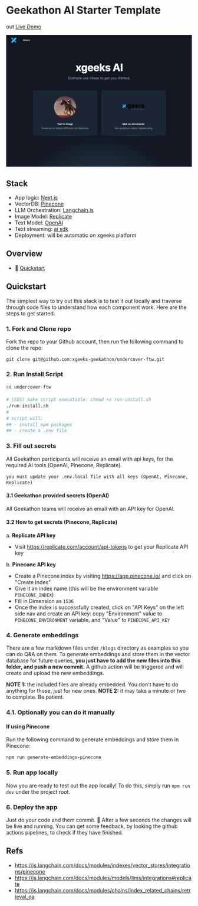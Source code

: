 # Geekathon AI Starter Template

out
[Live Demo](https://undercover-ftw-dev.xgeeks.tech/)

<img width="1305" alt="ScreenShot" src="./assets/Demo_Screenshot.png">

## Stack

- App logic: [Next.js](https://nextjs.org/)
- VectorDB: [Pinecone](https://www.pinecone.io/)
- LLM Orchestration: [Langchain.js](https://js.langchain.com/docs/)
- Image Model: [Replicate](https://replicate.com/)
- Text Model: [OpenAI](https://platform.openai.com/docs/models)
- Text streaming: [ai sdk](https://github.com/vercel-labs/ai)
- Deployment: will be automatic on xgeeks platform

## Overview

- 🚀 [Quickstart](#quickstart)

## Quickstart

The simplest way to try out this stack is to test it out locally and traverse through code files to understand how each component work. Here are the steps to get started.

### 1. Fork and Clone repo

Fork the repo to your Github account, then run the following command to clone the repo:

```
git clone git@github.com:xgeeks-geekathon/undercover-ftw.git
```

### 2. Run Install Script

```sh
cd undercover-ftw

# (SOS) make script executable: chmod +x run-install.sh
./run-install.sh
#
# script will:
## - install npm packages
## - create a .env file
```

### 3. Fill out secrets

All Geekathon participants will receive an email with api keys, for the required AI tools (OpenAI, Pinecone, Replicate).

```
you must update your .env.local file with all keys (OpenAI, Pinecone, Replicate)
```

#### 3.1 Geekathon provided secrets (OpenAI)

All Geekathon teams will receive an email with an API key for OpenAI.

#### 3.2 How to get secrets (Pinecone, Replicate)

a. **Replicate API key**

- Visit https://replicate.com/account/api-tokens to get your Replicate API key

b. **Pinecone API key**

- Create a Pinecone index by visiting https://app.pinecone.io/ and click on "Create Index"
- Give it an index name (this will be the environment variable `PINECONE_INDEX`)
- Fill in Dimension as `1536`
- Once the index is successfully created, click on "API Keys" on the left side nav and create an API key: copy "Environment" value to `PINECONE_ENVIRONMENT` variable, and "Value" to `PINECONE_API_KEY`

### 4. Generate embeddings

There are a few markdown files under `/blogs` directory as examples so you can do Q&A on them. To generate embeddings and store them in the vector database for future queries, **you just have to add the new files into this folder, and push a new commit.**
A github action will be triggered and will create and upload the new embeddings.

**NOTE 1:** the included files are already embedded. You don't have to do anything for those, just for new ones.
**NOTE 2:** it may take a minute or two to complete. Be patient.

### 4.1. Optionally you can do it manually

#### If using Pinecone

Run the following command to generate embeddings and store them in Pinecone:

```bash
npm run generate-embeddings-pinecone
```

### 5. Run app locally

Now you are ready to test out the app locally! To do this, simply run `npm run dev` under the project root.

### 6. Deploy the app

Just do your code and them commit. :rocket:
After a few seconds the changes will be live and running.
You can get some feedback, by looking the github actions pipelines, to check if they have finished.

## Refs

- https://js.langchain.com/docs/modules/indexes/vector_stores/integrations/pinecone
- https://js.langchain.com/docs/modules/models/llms/integrations#replicate
- https://js.langchain.com/docs/modules/chains/index_related_chains/retrieval_qa
